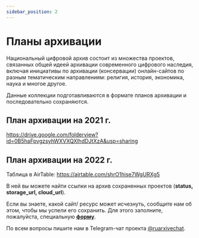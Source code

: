 ```yaml
---
sidebar_position: 2
---
```


# Планы архивации

Национальный цифровой архив состоит из множества проектов, связанных общей идеей архивации современного цифрового наследия,
включая инициативы по архивации (консервации) онлайн-сайтов по разным тематическим направлениям: религия, история, экономика, наука и многое другое.

Данные коллекции подготавливаются в формате планов архивации и последовательно сохраняются.


## План архивации на 2021 г.
https://drive.google.com/folderview?id=0B5haFpvgzsyhWXVXQXlhdDJtXzA&usp=sharing


## План архивации на 2022 г.

Таблица в AirTable: https://airtable.com/shrO1hise7WgURXg5

В ней вы можете найти ссылки на архив сохраненных проектов (__status, storage_url, cloud_url__).


Если вы знаете, какой сайт/ ресурс может исчезнуть, сообщите нам об этом, чтобы мы успели его сохранить. Для этого заполните, пожалуйста, специальную __[форму](https://airtable.com/shriiNZvNhcgaStm6)__.


По всем вопросы пишите нам в Telegram-чат проекта [@ruarxivechat](https://t.me/ruarxivechat).
